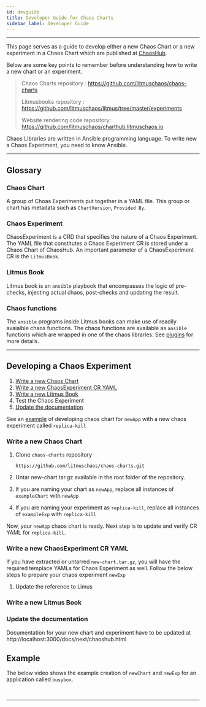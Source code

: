 ```yaml
---
id: devguide 
title: Developer Guide for Chaos Charts
sidebar_label: Developer Guide 
---
```

------

This page serves as a guide to develop either a new Chaos Chart or a new experiment in a Chaos Chart which are published at <a href="https://hub.litmuschaos.io" target="_blank">ChaosHub</a>.

Below are some key points to remember before understanding how to write a new chart or an experiment.

> Chaos Charts repository : https://github.com/litmuschaos/chaos-charts
>
> Litmusbooks repository : https://github.com/litmuschaos/litmus/tree/master/experiments
>
> Website rendering code repository: https://github.com/litmuschaos/charthub.litmuschaos.io



Chaos Libraries are written in Ansible programming language. To write new a Chaos Experiment, you need to know Ansible.

<hr>

## Glossary

### Chaos Chart

A group of Choas Experiments put together in a YAML file. This group or chart has metadata such as `ChartVersion`, `Provided By`. 

### Chaos Experiment

ChaosExperiment is a CRD that specifies the nature of a Chaos Experiment. The YAML file that constitutes a Chaos Experiment CR is stored under a Chaos Chart of ChaosHub. An important parameter of a ChaosExperiment CR is the `LitmusBook`.

### Litmus Book

Litmus book is an `ansible` playbook that encompasses the logic of pre-checks, injecting actual chaos, post-checks and updating the result. 

### Chaos functions

The `ansible` programs inside Litmus books can make use of readily avaialble chaos functions. The chaos functions are available as `ansible` functions which are wrapped in one of the chaos libraries. See [plugins](/docs/next/plugins.html) for more details.

<hr>

## Developing a Chaos Experiment

1. [Write a new Chaos Chart](#write-a-new-chaos-chart)
2. [Write a new ChaosExperiment CR YAML](#write-a-new-chaosexperiment-cr-yaml)
3. [Write a new Litmus Book](#write-a-new-litmus-book)
4. Test the Chaos Experiment
5. [Update the documentation](#update-the-documentation) 

See an [example](#example) of developing chaos chart for `newApp` with a new chaos experiment called `replica-kill`

### Write a new Chaos Chart

1. Clone `chaos-charts` repository

   ```
   https://github.com/litmuschaos/chaos-charts.git
   ```

   

2. Untar new-chart.tar.gz  available in the root folder of the repository.

3. If you are naming your chart as `newApp`, replace all instances of `exampleChart` with `newApp`

4. If you are naming your experiment as `replica-kill`, replace all instances of `exampleExp` with `replica-kill`

Now, your `newApp` chaos chart is ready. Next step is to update and verify CR YAML for `replica-kill`.  

### Write a new ChaosExperiment CR YAML

If you have extracted or untarred `new-chart.tar.gz`, you will have the required templace YAMLs for Chaos Experiment as well. Follow the below steps to prepare your chaos experiment `newExp` 

1. Update the reference to Limus

### Write a new Litmus Book



### Update the documentation

Documentation for your new chart and experiment have to be updated at http://localhost:3000/docs/next/chaoshub.html

## Example

The below video shows the example creation of `newChart` and `newExp` for an application called `busybox`. 

<ascii cinema video of the above example>

<br>

<hr>

<br>

<br>

<!-- Global site tag (gtag.js) - Google Analytics -->

<script async src="https://www.googletagmanager.com/gtag/js?id=UA-92076314-12"></script>
<script>
  window.dataLayer = window.dataLayer || [];
  function gtag(){dataLayer.push(arguments);}
  gtag('js', new Date());

  gtag('config', 'UA-92076314-12');
</script>
